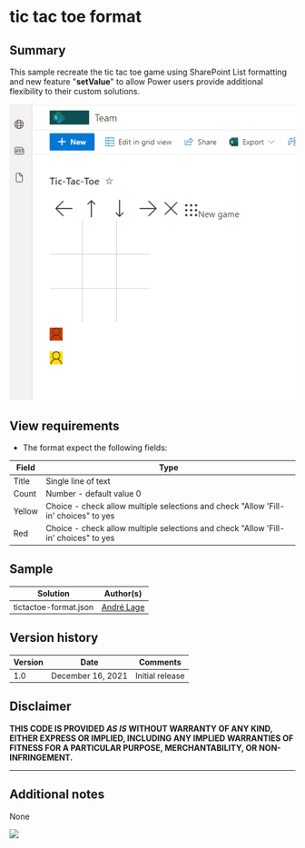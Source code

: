# tic tac toe format

## Summary

This sample recreate the tic tac toe game using SharePoint List formatting and new feature "**setValue**" to allow Power users provide additional flexibility to their custom solutions.

![tic tac toe format](./assets/TicTacToeformat.gif)

## View requirements
- The format expect the following fields:

Field |Type
--------|---------
Title | Single line of text 
Count | Number  - default value 0
Yellow |Choice - check allow multiple selections and check "Allow 'Fill-in' choices" to yes
Red | Choice - check allow multiple selections and check "Allow 'Fill-in' choices" to yes


## Sample

Solution|Author(s)
--------|---------
tictactoe-format.json | [André Lage](https://twitter.com/aaclage)

## Version history

Version|Date|Comments
-------|----|--------
1.0|December 16, 2021|Initial release

## Disclaimer

**THIS CODE IS PROVIDED *AS IS* WITHOUT WARRANTY OF ANY KIND, EITHER EXPRESS OR IMPLIED, INCLUDING ANY IMPLIED WARRANTIES OF FITNESS FOR A PARTICULAR PURPOSE, MERCHANTABILITY, OR NON-INFRINGEMENT.**

---

## Additional notes
None

<img src="https://telemetry.sharepointpnp.com/sp-dev-list-formatting/view-samples/tictactoe-format" />
